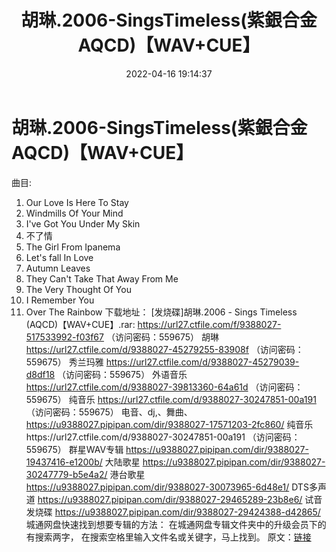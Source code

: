 ﻿---
title: 胡琳.2006-SingsTimeless(紫銀合金AQCD)【WAV+CUE】
date: 2022-04-16 19:14:37
categories: WAV车载音乐、镜像
tags: 国语流行
---
# 胡琳.2006-SingsTimeless(紫銀合金AQCD)【WAV+CUE】

曲目:
01. Our Love Is Here To
Stay
02. Windmills Of Your
Mind
03. I've Got You Under My
Skin
04. 不了情
05. The Girl From
Ipanema
06. Let's fall In
Love
07. Autumn Leaves
08. They Can't Take That Away
From Me
09. The Very Thought Of
You
10. I Remember You
11. Over The
Rainbow
下载地址：
[发烧碟]胡琳.2006 - Sings Timeless (AQCD)【WAV+CUE】.rar: https://url27.ctfile.com/f/9388027-517533992-f03f67
（访问密码：559675）
胡琳
https://url27.ctfile.com/d/9388027-45279255-83908f
（访问密码：559675）
秀兰玛雅
https://url27.ctfile.com/d/9388027-45279039-d8df18
（访问密码：559675）
外语音乐
https://url27.ctfile.com/d/9388027-39813360-64a61d
（访问密码：559675）
纯音乐
https://url27.ctfile.com/d/9388027-30247851-00a191
（访问密码：559675）
电音、dj,、舞曲、
https://u9388027.pipipan.com/dir/9388027-17571203-2fc860/
纯音乐https://url27.ctfile.com/d/9388027-30247851-00a191
（访问密码：559675）
群星WAV专辑
https://u9388027.pipipan.com/dir/9388027-19437416-e1200b/
大陆歌星
https://u9388027.pipipan.com/dir/9388027-30247779-b5e4a2/
港台歌星
https://u9388027.pipipan.com/dir/9388027-30073965-6d48e1/
DTS多声道
https://u9388027.pipipan.com/dir/9388027-29465289-23b8e6/
试音发烧碟
https://u9388027.pipipan.com/dir/9388027-29424388-d42865/
城通网盘快速找到想要专辑的方法：
在城通网盘专辑文件夹中的升级会员下的有搜索两字，
在搜索空格里输入文件名或关键字，马上找到。
原文：[链接](https://blog.sina.com.cn/s/blog_1647c7e7601030wpa.html)